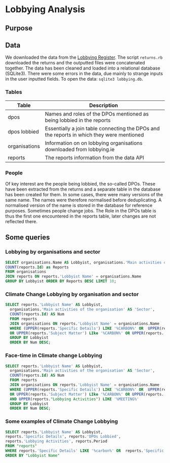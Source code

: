 # Lobbying Analysis

## Purpose

## Data

We downloaded the data from the [Lobbying Register](http://lobbying.ie). The script `returns.rb` downloaded the returns and the outputted files were concatenated together. The data has been cleaned and loaded into a relational database (SQLite3). There were some errors in the data, due mainly to strange inputs in the user inputted fields. To open the data: `sqlite3 lobbying.db`.

### Tables

<table>
    <thead>
        <tr>
            <th>Table</th><th>Description</th>
        </tr>
    </thead>
    <tbody>
        <tr>
            <td>dpos</td><td>Names and roles of the DPOs mentioned as being lobbied in the reports</td>
        </tr>
    <tr>
        <td>dpos lobbied</td><td>Essentially a join table connecting the DPOs and the reports in which they were mentioned</td>
    </tr>
    <tr>
        <td>organisations</td><td>Information on on lobbying organisations downloaded from lobbying.ie</td>
    </tr>
    <tr>
        <td>reports</td><td>The reports information from the data API</td>
    </tr>
    </tbody>
<table>

### People

Of key interest are the people being lobbied, the so-called DPOs. These have been extracted from the returns and a separate table in the database has been created for them. In some cases, there were many versions of the same name. The names were therefore normalised before deduplicating. A normalised version of the name is stored in the database for reference purposes. Sometimes people change jobs. The Role in the DPOs table is thus the first one encountered in the reports table, later changes are not reflected there.


## Some queries

### Lobbying by organisations and sector

```sql
SELECT organisations.Name AS Lobbyist, organisations.'Main activities of the organisation', 
COUNT(reports.Id) as Reports 
FROM organisations 
JOIN reports ON reports.'Lobbyist Name' = organisations.Name 
GROUP BY Lobbyist ORDER BY Reports DESC LIMIT 10;
```

### Climate Change Lobbying by organisation and sector

```sql
SELECT reports.'Lobbyist Name' AS Lobbyist, 
  organisations.'Main activities of the organisation' AS 'Sector', 
  COUNT(reports.Id) AS Num
  FROM reports 
  JOIN organisations ON reports.'Lobbyist Name' = organisations.Name 
  WHERE (UPPER(reports.'Specific Details') LIKE '%CARBON%' OR  UPPER(reports.'Specific Details') LIKE '%CLIMATE%'
  OR UPPER(reports.'Subject Matter') LIke '%CARBON%' OR UPPER(reports.'Subject Matter') LIke '%CLIMATE%')
  GROUP BY Lobbyist
  ORDER BY Num DESC;
 ```

### Face-time in Climate change Lobbying

```sql
SELECT reports.'Lobbyist Name' AS Lobbyist, 
  organisations.'Main activities of the organisation' AS 'Sector', 
  COUNT(reports.Id) AS Num
  FROM reports 
  JOIN organisations ON reports.'Lobbyist Name' = organisations.Name 
  WHERE (UPPER(reports.'Specific Details') LIKE '%CARBON%' OR  UPPER(reports.'Specific Details') LIKE '%CLIMATE%'
  OR UPPER(reports.'Subject Matter') LIke '%CARBON%' OR UPPER(reports.'Subject Matter') LIke '%CLIMATE%')
  AND UPPER(reports."Lobbying Activities") LIKE '%MEETING%'
  GROUP BY Lobbyist
  ORDER BY Num DESC;
 ```

 ### Some examples of Climate Change Lobbying

 ```sql
SELECT reports.'Lobbyist Name' AS Lobbyist, 
reports.'Specific Details', reports.'DPOs Lobbied', 
reports.'Lobbying Activities', reports.Period
FROM "reports"
WHERE reports.'Specific Details' LIKE '%carbon%' OR  reports.'Specific Details' LIKE '%climate%'
ORDER BY "Lobbyist Name"
```
